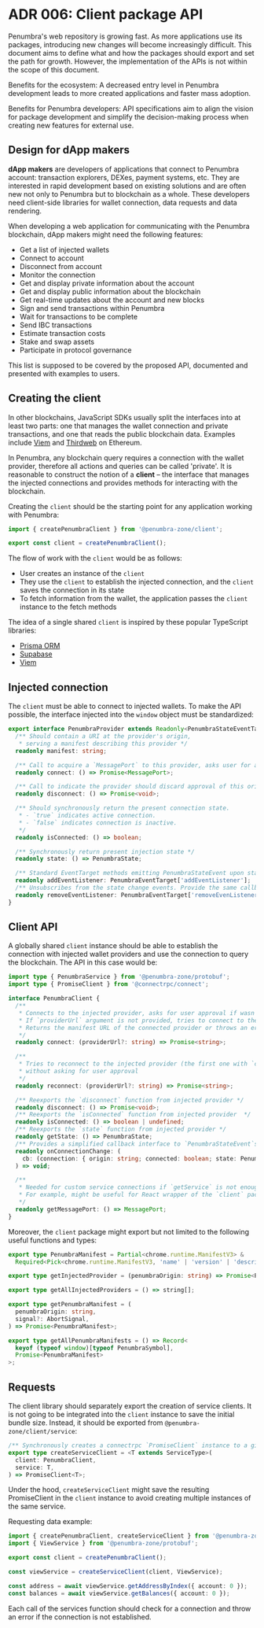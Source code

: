 # ADR 006: Client package API

Penumbra's web repository is growing fast. As more applications use its packages, introducing new changes will become increasingly difficult. This document aims to define what and how the packages should export and set the path for growth. However, the implementation of the APIs is not within the scope of this document.

Benefits for the ecosystem: A decreased entry level in Penumbra development leads to more created applications and faster mass adoption.

Benefits for Penumbra developers: API specifications aim to align the vision for package development and simplify the decision-making process when creating new features for external use.

## Design for dApp makers

**dApp makers** are developers of applications that connect to Penumbra account: transaction explorers, DEXes, payment systems, etc. They are interested in rapid development based on existing solutions and are often new not only to Penumbra but to blockchain as a whole. These developers need client-side libraries for wallet connection, data requests and data rendering.

When developing a web application for communicating with the Penumbra blockchain, dApp makers might need the following features:

- Get a list of injected wallets
- Connect to account
- Disconnect from account
- Monitor the connection
- Get and display private information about the account
- Get and display public information about the blockchain
- Get real-time updates about the account and new blocks
- Sign and send transactions within Penumbra
- Wait for transactions to be complete
- Send IBC transactions
- Estimate transaction costs
- Stake and swap assets
- Participate in protocol governance

This list is supposed to be covered by the proposed API, documented and presented with examples to users.

## Creating the client

In other blockchains, JavaScript SDKs usually split the interfaces into at least two parts: one that manages the wallet connection and private transactions, and one that reads the public blockchain data. Examples include [Viem](https://viem.sh/docs/clients/intro) and [Thirdweb](https://portal.thirdweb.com/typescript/v5/client) on Ethereum.

In Penumbra, any blockchain query requires a connection with the wallet provider, therefore all actions and
queries can be called 'private'. It is reasonable to construct the notion of a **client** – the interface
that manages the injected connections and provides methods for interacting with the blockchain.

Creating the `client` should be the starting point for any application working with Penumbra:

```ts
import { createPenumbraClient } from '@penumbra-zone/client';

export const client = createPenumbraClient();
```

The flow of work with the `client` would be as follows:

- User creates an instance of the `client`
- They use the `client` to establish the injected connection, and the `client` saves the connection in its state
- To fetch information from the wallet, the application passes the `client` instance to the fetch methods

The idea of a single shared `client` is inspired by these popular TypeScript libraries:

- [Prisma ORM](https://www.prisma.io/docs/orm/prisma-client/setup-and-configuration/instantiate-prisma-client)
- [Supabase](https://supabase.com/docs/reference/javascript/initializing)
- [Viem](https://viem.sh/docs/clients/intro)

## Injected connection

The `client` must be able to connect to injected wallets. To make the API possible, the interface injected into the `window` object must be standardized:

```ts
export interface PenumbraProvider extends Readonly<PenumbraStateEventTarget> {
  /** Should contain a URI at the provider's origin,
   * serving a manifest describing this provider */
  readonly manifest: string;

  /** Call to acquire a `MessagePort` to this provider, asks user for approval if wasn't connected before */
  readonly connect: () => Promise<MessagePort>;

  /** Call to indicate the provider should discard approval of this origin. */
  readonly disconnect: () => Promise<void>;

  /** Should synchronously return the present connection state.
   * - `true` indicates active connection.
   * - `false` indicates connection is inactive.
   */
  readonly isConnected: () => boolean;

  /** Synchronously return present injection state */
  readonly state: () => PenumbraState;

  /** Standard EventTarget methods emitting PenumbraStateEvent upon state changes */
  readonly addEventListener: PenumbraEventTarget['addEventListener'];
  /** Unsubscribes from the state change events. Provide the same callback as in `addEventListener` */
  readonly removeEventListener: PenumbraEventTarget['removeEvenListener'];
}
```

## Client API

A globally shared `client` instance should be able to establish the connection with
injected wallet providers and use the connection to query the blockchain. The API in this case would be:

```ts
import type { PenumbraService } from '@penumbra-zone/protobuf';
import type { PromiseClient } from '@connectrpc/connect';

interface PenumbraClient {
  /**
   * Connects to the injected provider, asks for user approval if wasn't connected before.
   * If `providerUrl` argument is not provided, tries to connect to the first injected provider.
   * Returns the manifest URL of the connected provider or throws an error otherwise.
   */
  readonly connect: (providerUrl?: string) => Promise<string>;

  /**
   * Tries to reconnect to the injected provider (the first one with `connected` state)
   * without asking for user approval
   */
  readonly reconnect: (providerUrl?: string) => Promise<string>;

  /** Reexports the `disconnect` function from injected provider */
  readonly disconnect: () => Promise<void>;
  /** Reexports the `isConnected` function from injected provider  */
  readonly isConnected: () => boolean | undefined;
  /** Reexports the `state` function from injected provider */
  readonly getState: () => PenumbraState;
  /** Provides a simplified callback interface to `PenumbraStateEvent`s. */
  readonly onConnectionChange: (
    cb: (connection: { origin: string; connected: boolean; state: PenumbraState }) => void,
  ) => void;

  /**
   * Needed for custom service connections if `getService` is not enough.
   * For example, might be useful for React wrapper of the `client` package
   */
  readonly getMessagePort: () => MessagePort;
}
```

Moreover, the `client` package might export but not limited to the following useful functions and types:

```ts
export type PenumbraManifest = Partial<chrome.runtime.ManifestV3> &
  Required<Pick<chrome.runtime.ManifestV3, 'name' | 'version' | 'description' | 'icons'>>;

export type getInjectedProvider = (penumbraOrigin: string) => Promise<PenumbraProvider>;

export type getAllInjectedProviders = () => string[];

export type getPenumbraManifest = (
  penumbraOrigin: string,
  signal?: AbortSignal,
) => Promise<PenumbraManifest>;

export type getAllPenumbraManifests = () => Record<
  keyof (typeof window)[typeof PenumbraSymbol],
  Promise<PenumbraManifest>
>;
```

## Requests

The client library should separately export the creation of service clients. It is not going to be integrated into the `client` instance to save the initial bundle size. Instead, it should be exported from `@penumbra-zone/client/service`:

```ts
/** Synchronously creates a connectrpc `PromiseClient` instance to a given Penumbra service */
export type createServiceClient = <T extends ServiceType>(
  client: PenumbraClient,
  service: T,
) => PromiseClient<T>;
```

Under the hood, `createServiceClient` might save the resulting PromiseClient in the `client` instance to avoid creating multiple instances of the same service.

Requesting data example:

```ts
import { createPenumbraClient, createServiceClient } from '@penumbra-zone/client';
import { ViewService } from '@penumbra-zone/protobuf';

export const client = createPenumbraClient();

const viewService = createServiceClient(client, ViewService);

const address = await viewService.getAddressByIndex({ account: 0 });
const balances = await viewService.getBalances({ account: 0 });
```

Each call of the services function should check for a connection and throw an error if the connection is not established.
